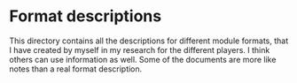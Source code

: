 # Format descriptions
This directory contains all the descriptions for different module formats, that I have created by myself in my research for the different players. I think others can use information as well. Some of the documents are more like notes than a real format description.
